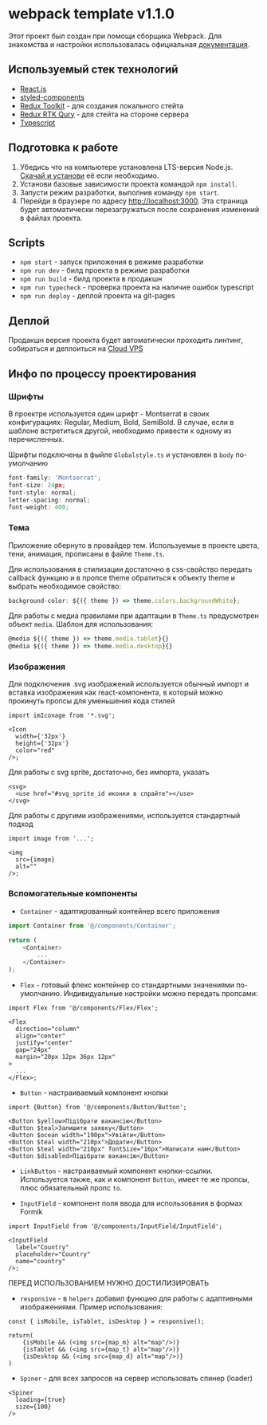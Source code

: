 # webpack template v1.1.0

Этот проект был создан при помощи сборщика Webpack. Для знакомства и настройки использовалась
официальная [документация](https://webpack.js.org/).

## Используемый стек технологий

- [React.js](https://react.dev/)
- [styled-components](https://styled-components.com/)
- [Redux Toolkit](https://redux-toolkit.js.org/) - для создания локального стейта
- [Redux RTK Qury](https://redux-toolkit.js.org/rtk-query/overview) - для стейта на стороне сервера
- [Typescript](https://www.typescriptlang.org/)

## Подготовка к работе

1. Убедись что на компьютере установлена LTS-версия Node.js.
   [Скачай и установи](https://nodejs.org/en/) её если необходимо.
2. Установи базовые зависимости проекта командой `npm install`.
3. Запусти режим разработки, выполнив команду `npm start`.
4. Перейди в браузере по адресу [http://localhost:3000](http://localhost:3000). Эта страница будет
   автоматически перезагружаться после сохранения изменений в файлах проекта.

## Scripts

- `npm start` - запуск приложения в режиме разработки
- `npm run dev` - билд проекта в режиме разработки
- `npm run build` - билд проекта в продакшн
- `npm run typecheck` - проверка проекта на наличие ошибок typescript
- `npm run deploy` - деплой проекта на git-pages

## Деплой

Продакшн версия проекта будет автоматически проходить линтинг, собираться и деплоиться на
[Cloud VPS](https://ypsilonwork.cz)

## Инфо по процессу проектирования

### Шрифты

В проектре используется один шрифт - Montserrat в своих конфигурациях: Regular, Medium, Bold,
SemiBold. В случае, если в шаблоне встретиться другой, необходимо привести к одному из
перечисленных.

Шрифты подключены в фыйле `Globalstyle.ts` и установлен в `body` по-умолчанию

```ts
font-family: 'Montserrat';
font-size: 24px;
font-style: normal;
letter-spacing: normal;
font-weight: 400;
```

### Тема

Приложение обернуто в провайдер тем. Используемые в проекте цвета, тени, анимация, прописаны в файле
`Theme.ts`.

Для использования в стилизации достаточно в css-свойство передать callback функцию и в пропсе theme
обратиться к объекту theme и выбрать необходимое свойство:

```ts
background-color: ${({ theme }) => theme.colors.backgroundWhite};
```

Для работы с медиа правилами при адаптации в `Theme.ts` предусмотрен объект `media`. Шаблон для
использования:

```ts
@media ${({ theme }) => theme.media.tablet}{}
@media ${({ theme }) => theme.media.desktop}{}
```

### Изображения

Для подключения .svg изображений используется обычный импорт и вставка изображения как
react-компонента, в который можно прокинуть пропсы для уменьшения кода стилей

```tsx
import imIconage from '*.svg';

<Icon
  width={'32px'}
  height={'32px'}
  color="red"
/>;
```

Для работы с svg sprite, достаточно, без импорта, указать

```tsx
<svg>
  <use href="#svg_sprite_id иконки в спрайте"></use>
</svg>
```

Для работы с другими изображениями, используется стандартный подход

```tsx
import image from '...';

<img
  src={image}
  alt=""
/>;
```

### Вспомогательные компоненты

- `Container` - адаптированный контейнер всего приложения

```ts
import Container from '@/components/Container';

return (
	<Container>
		...
	</Container>
);
```

- `Flex` - готовый флекс контейнер со стандартными значениями по-умолчанию. Индивидуальные настройки
  можно передать пропсами:

```tsx
import Flex from '@/components/Flex/Flex';

<Flex
  direction="column"
  align="center"
  justify="center"
  gap="24px"
  margin="20px 12px 36px 12px"
>
  ...
</Flex>;
```

- `Button` - настраиваемый компонент кнопки

```tsx
import {Button} from '@/components/Button/Button';

<Button $yellow>Підібрати вакансію</Button>
<Button $teal>Залишити заявку</Button>
<Button $ocean width="190px">Увійти</Button>
<Button $teal width="210px">Додати</Button>
<Button	$teal width="210px" fontSize="16px">Написати нам</Button>
<Button $disabled>Підібрати вакансію</Button>
```

- `LinkButton` - настраиваемый компонент кнопки-ссылки. Используется также, как и компонент
  `Button`, имеет те же пропсы, плюс обязательный пропс `to`.

- `InputField` - компонент поля ввода для использования в формах Formik

```tsx
import InputField from '@/components/InputField/InputField';

<InputField
  label="Country"
  placeholder="Country"
  name="country"
/>;
```

ПЕРЕД ИСПОЛЬЗОВАНИЕМ НУЖНО ДОСТИЛИЗИРОВАТЬ

- `responsive` - в `helpers` добавил функцию для работы с адаптивными изображениями. Пример
  использования:

```tsx
const { isMobile, isTablet, isDesktop } = responsive();

return(
	{isMobile && (<img src={map_m} alt="map"/>)}
	{isTablet && (<img src={map_t} alt="map"/>)}
	{isDesktop && (<img src={map_d} alt="map"/>)}
)
```

- `Spiner` - для всех запросов на сервер использовать спинер (loader)

```tsx
<Spiner
  loading={true}
  size={100}
/>
```
